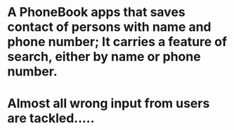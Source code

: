 # A PhoneBook apps that saves contact of persons with name and phone number; It carries a feature of search, either by name or phone number.


# Almost all wrong input from users are tackled.....
